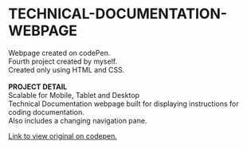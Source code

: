 # TECHNICAL-DOCUMENTATION-WEBPAGE
Webpage created on codePen.<br>
Fourth project created by myself.<br>
Created only using HTML and CSS.<br><br>
<strong>PROJECT DETAIL</strong><br>
Scalable for Mobile, Tablet and Desktop<br>
Technical Documentation webpage built for displaying instructions for coding documentation.<br>
Also includes a changing navigation pane.

<a href="https://codepen.io/mekglitch/full/mdEWNJz">Link to view original on codepen.</a>
